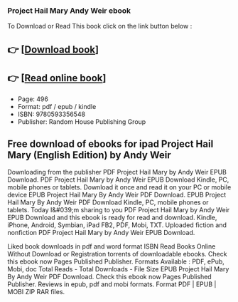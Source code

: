 ### Project Hail Mary Andy Weir ebook

To Download or Read This book click on the link button below :

## 👉  [**[Download book](http://get-pdfs.com/download.php?group=book&from=github.com&id=597512&lnk=1065 "Download book")**]

## 👉  [**[Read online book](http://get-pdfs.com/download.php?group=book&from=github.com&id=597512&lnk=1065 "Read online book")**]


* Page: 496
* Format: pdf / epub / kindle
* ISBN: 9780593356548
* Publisher: Random House Publishing Group



## Free download of ebooks for ipad Project Hail Mary  (English Edition) by Andy Weir


Downloading from the publisher PDF Project Hail Mary by Andy Weir EPUB Download. PDF Project Hail Mary by Andy Weir EPUB Download Kindle, PC, mobile phones or tablets. Download it once and read it on your PC or mobile device EPUB Project Hail Mary By Andy Weir PDF Download. EPUB Project Hail Mary By Andy Weir PDF Download Kindle, PC, mobile phones or tablets. Today I&amp;#039;m sharing to you PDF Project Hail Mary by Andy Weir EPUB Download and this ebook is ready for read and download. Kindle, iPhone, Android, Symbian, iPad FB2, PDF, Mobi, TXT. Uploaded fiction and nonfiction PDF Project Hail Mary by Andy Weir EPUB Download.

Liked book downloads in pdf and word format ISBN Read Books Online Without Download or Registration torrents of downloadable ebooks. Check this ebook now Pages Published Publisher. Formats Available : PDF, ePub, Mobi, doc Total Reads - Total Downloads - File Size EPUB Project Hail Mary By Andy Weir PDF Download. Check this ebook now Pages Published Publisher. Reviews in epub, pdf and mobi formats. Format PDF | EPUB | MOBI ZIP RAR files.





